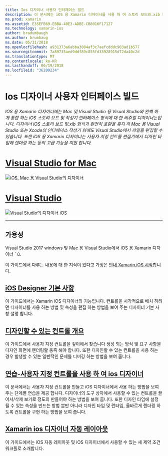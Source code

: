```yaml
---
title: Ios 디자이너 사용자 인터페이스 빌드
description: 이 문서에는 iOS 용 Xamarin 디자이너를 사용 하 여 스토리 보드와.xib 파일을 응용 프로그램의 사용자 인터페이스를 만드는 방법을 설명 합니다. 도구의 가용성, 기본 기능, 디자인할 수 있는 컨트롤에 설명 하 고 용도 대 한 연습을 제공 하는 문서에 연결 합니다.
ms.prod: xamarin
ms.assetid: E35EFB69-EBBA-40E3-ADBE-CB8016F17127
ms.technology: xamarin-ios
author: bradumbaugh
ms.author: brumbaug
ms.date: 05/31/2018
ms.openlocfilehash: a931373a6abba3084af3c7aefcdddc903ad1b577
ms.sourcegitcommit: 7a89735aed9ddf89c855fd33928915d72da40c2d
ms.translationtype: MT
ms.contentlocale: ko-KR
ms.lasthandoff: 06/19/2018
ms.locfileid: "36209234"
---
```

# <a name="building-user-interfaces-with-the-ios-designer"></a>Ios 디자이너 사용자 인터페이스 빌드

_IOS 용 Xamarin 디자이너에는 Mac 및 Visual Studio 용 Visual Studio와 완벽 하 게 통합 하는 iOS 스토리 보드 및 작성기 인터페이스 형식에 대 한 비주얼 디자이너는입니다. 디자이너 iOS 스토리 보드 및.xib 형식과 완전히 호환을 유지 하 Mac 용 Visual Studio 또는 Xcode의 인터페이스 작성기 외에도 Visual Studio에서 파일을 편집할 수 있습니다. 또한 iOS 용 Xamarin 디자이너는 사용자 지정 컨트롤 편집기에서 디자인 타임에 렌더링 하는 등의 고급 기능을 지원 합니다._

# <a name="visual-studio-for-mactabmacos"></a>[Visual Studio for Mac](#tab/macos)

[![iOS, Mac 용 Visual Studio의 디자이너](images/designer-vsmac-sml.png "iOS 디자이너")](images/designer-vsmac.png#lightbox)

# <a name="visual-studiotabwindows"></a>[Visual Studio](#tab/windows)

[![Visual Studio의 디자이너 iOS](images/designer-vs.png "iOS 디자이너")](images/designer-vs.png#lightbox)

-----

## <a name="availability"></a>가용성

Visual Studio 2017 windows 및 Mac 용 Visual Studio에서 iOS 용 Xamarin 디자이너 ´ ù.

이 가이드에서 다루는 내용에 대 한 지식이 있다고 가정은 [안내 Xamarin.iOS 시작](~/ios/get-started/index.md)합니다.

## <a name="ios-designer-basicsintroductionmd"></a>[iOS Designer 기본 사항](introduction.md)

이 가이드에서는 Xamarin iOS 디자이너의 기능입니다. 컨트롤을 시각적으로 배치 하려면 디자이너를 사용 하는 방법 및 속성을 편집 하는 방법을 보여 주는 디자이너 기본 사항 설명 합니다.

## <a name="designable-controls-overviewios-designable-controls-overviewmd"></a>[디자인할 수 있는 컨트롤 개요](ios-designable-controls-overview.md)

이 가이드에서 사용자 지정 컨트롤을 깊이에서 찾습니다 생성 되는 방식 및 요구 사항을 디자인 화면에 렌더링할 충족 해야 합니다. 또한 디자인할 수 있는 컨트롤을 사용 하는 경우 발생할 수 있는 일반적인 문제를 디버깅 하는 방법을 보여 줍니다.

## <a name="walkthrough---using-custom-controls-with-ios-designerios-designable-controls-walkthroughmd"></a>[연습-사용자 지정 컨트롤을 사용 하 여 ios 디자이너](ios-designable-controls-walkthrough.md)

이 문서에서는 사용자 지정 컨트롤을 만들고 iOS 디자이너에서 사용 하는 방법을 보여 주는 단계별 연습을 제공 합니다. 디자이너의 도구 상자에서 사용할 수 있는 컨트롤을 끌어서/삭제 보기로 정도의 만들어야 하는 방법을 보여 줍니다. 또한 디자인 타임에 설정 될 수 있는 속성을 만드는 방법 뿐만 아니라 디자인 타임 및 런타임, 올바르게 렌더링 하도록 컨트롤을 구현 하는 방법을 보여 줍니다.

## <a name="auto-layout-with-the-xamarin-ios-designerdesigner-auto-layoutmd"></a>[Xamarin ios 디자이너 자동 레이아웃](designer-auto-layout.md)

이 가이드에서는 iOS 자동 레이아웃 및 iOS 디자이너에서 사용할 수 있는 새 제약 조건 워크플로 소개합니다.
